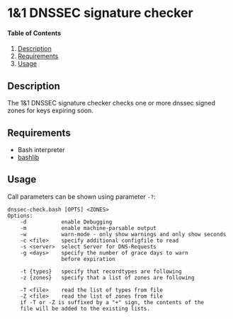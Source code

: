 # 1&amp;1 DNSSEC signature checker

#### Table of Contents

1. [Description](#description)
1. [Requirements](#requirements)
1. [Usage](#usage)

## Description

The 1&amp;1 DNSSEC signature checker checks one or more dnssec signed zones for keys expiring soon.

## Requirements

* Bash interpreter
* [bashlib](https://github.com/jwalzer/bashlib])

## Usage
Call parameters can be shown using parameter `-?`:
```
dnssec-check.bash [OPTS] <ZONES>
Options:
    -d           enable Debugging
    -m           enable machine-parsable output
    -w           warn-mode - only show warnings and only show seconds
    -c <file>    specify additional configfile to read
    -s <server>  select Server for DNS-Requests
    -g <days>    specify the number of grace days to warn
                 before expiration

    -t {types}   specify that recordtypes are following
    -z {zones}   specify that a list of zones are following

    -T <file>    read the list of types from file
    -Z <file>    read the list of zones from file
    if -T or -Z is suffixed by a "+" sign, the contents of the
    file will be added to the existing lists.
```